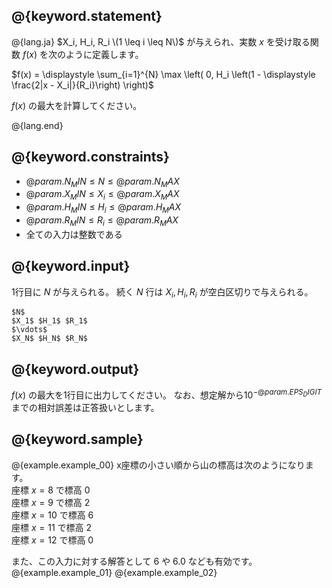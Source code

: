 ## @{keyword.statement}

@{lang.ja}
$X_i, H_i, R_i \(1 \leq i \leq N\)$ が与えられ、実数 $x$ を受け取る関数 $f(x)$ を次のように定義します。

$f(x) = \displaystyle \sum_{i=1}^{N} \max \left( 0, H_i \left(1 - \displaystyle \frac{2|x - X_i|}{R_i}\right) \right)$

$f(x)$ の最大を計算してください。

@{lang.end}

## @{keyword.constraints}

- $@{param.N_MIN} \leq N \leq @{param.N_MAX}$
- $@{param.X_MIN} \leq X_i \leq @{param.X_MAX}$
- $@{param.H_MIN} \leq H_i \leq @{param.H_MAX}$
- $@{param.R_MIN} \leq R_i \leq @{param.R_MAX}$
- 全ての入力は整数である

## @{keyword.input}
1行目に $N$ が与えられる。
続く $N$ 行は $X_i,H_i,R_i$ が空白区切りで与えられる。

```
$N$
$X_1$ $H_1$ $R_1$
$\vdots$
$X_N$ $H_N$ $R_N$
```

## @{keyword.output}

$f(x)$ の最大を1行目に出力してください。
なお、想定解から$10^{-@{param.EPS_DIGIT}}$までの相対誤差は正答扱いとします。

## @{keyword.sample}
@{example.example_00}
x座標の小さい順から山の標高は次のようになります。  
座標 $x=8$ で標高 $0$  
座標 $x=9$ で標高 $2$  
座標 $x=10$ で標高 $6$  
座標 $x=11$ で標高 $2$  
座標 $x=12$ で標高 $0$  

また、この入力に対する解答として $6$ や $6.0$ なども有効です。
@{example.example_01}
@{example.example_02}
